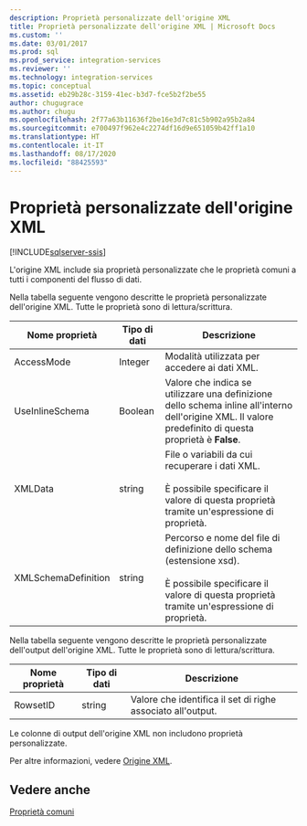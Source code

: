 ```yaml
---
description: Proprietà personalizzate dell'origine XML
title: Proprietà personalizzate dell'origine XML | Microsoft Docs
ms.custom: ''
ms.date: 03/01/2017
ms.prod: sql
ms.prod_service: integration-services
ms.reviewer: ''
ms.technology: integration-services
ms.topic: conceptual
ms.assetid: eb29b28c-3159-41ec-b3d7-fce5b2f2be55
author: chugugrace
ms.author: chugu
ms.openlocfilehash: 2f77a63b11636f2be16e3d7c81c5b902a95b2a84
ms.sourcegitcommit: e700497f962e4c2274df16d9e651059b42ff1a10
ms.translationtype: HT
ms.contentlocale: it-IT
ms.lasthandoff: 08/17/2020
ms.locfileid: "88425593"
---
```

# <a name="xml-source-custom-properties"></a>Proprietà personalizzate dell'origine XML

[!INCLUDE[sqlserver-ssis](../../includes/applies-to-version/sqlserver-ssis.md)]


  L'origine XML include sia proprietà personalizzate che le proprietà comuni a tutti i componenti del flusso di dati.  
  
 Nella tabella seguente vengono descritte le proprietà personalizzate dell'origine XML. Tutte le proprietà sono di lettura/scrittura.  
  
|Nome proprietà|Tipo di dati|Descrizione|  
|-------------------|---------------|-----------------|  
|AccessMode|Integer|Modalità utilizzata per accedere ai dati XML.|  
|UseInlineSchema|Boolean|Valore che indica se utilizzare una definizione dello schema inline all'interno dell'origine XML. Il valore predefinito di questa proprietà è **False**.|  
|XMLData|string|File o variabili da cui recuperare i dati XML.<br /><br /> È possibile specificare il valore di questa proprietà tramite un'espressione di proprietà.|  
|XMLSchemaDefinition|string|Percorso e nome del file di definizione dello schema (estensione xsd).<br /><br /> È possibile specificare il valore di questa proprietà tramite un'espressione di proprietà.|  
  
 Nella tabella seguente vengono descritte le proprietà personalizzate dell'output dell'origine XML. Tutte le proprietà sono di lettura/scrittura.  
  
|Nome proprietà|Tipo di dati|Descrizione|  
|-------------------|---------------|-----------------|  
|RowsetID|string|Valore che identifica il set di righe associato all'output.|  
  
 Le colonne di output dell'origine XML non includono proprietà personalizzate.  
  
 Per altre informazioni, vedere [Origine XML](../../integration-services/data-flow/xml-source.md).  
  
## <a name="see-also"></a>Vedere anche  
 [Proprietà comuni](https://msdn.microsoft.com/library/51973502-5cc6-4125-9fce-e60fa1b7b796)  
  
  
